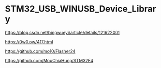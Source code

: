 # STM32_USB_WINUSB_Device_Library
https://blog.csdn.net/bingwueyi/article/details/121622001

https://0w0.pw/417.html

https://github.com/mo10/Flasher24

https://github.com/MouChiaHung/STM32F4
